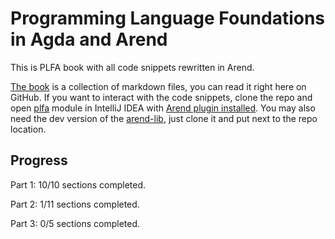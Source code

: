 # Programming Language Foundations in Agda and Arend

This is PLFA book with all code snippets rewritten in Arend. 

[The book](src-arend/plfa/README.md) is a collection of markdown files, you can read it right here on GitHub. 
If you want to interact with the code snippets, clone the repo and open [plfa](src-arend/plfa) module in IntelliJ IDEA 
with [Arend plugin installed](https://arend-lang.github.io/documentation/getting-started). You may also need 
the dev version of the [arend-lib](https://github.com/JetBrains/arend-lib), just clone it and put next to the repo location.  

## Progress

Part 1: 10/10 sections completed.

Part 2: 1/11 sections completed.

Part 3: 0/5 sections completed.